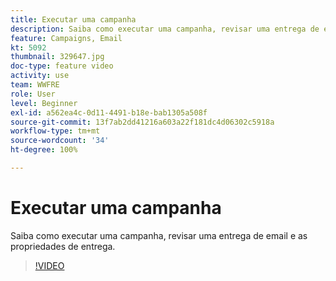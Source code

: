 ```yaml
---
title: Executar uma campanha
description: Saiba como executar uma campanha, revisar uma entrega de email e as propriedades de entrega.
feature: Campaigns, Email
kt: 5092
thumbnail: 329647.jpg
doc-type: feature video
activity: use
team: WWFRE
role: User
level: Beginner
exl-id: a562ea4c-0d11-4491-b18e-bab1305a508f
source-git-commit: 13f7ab2dd41216a603a22f181dc4d06302c5918a
workflow-type: tm+mt
source-wordcount: '34'
ht-degree: 100%

---
```


# Executar uma campanha

Saiba como executar uma campanha, revisar uma entrega de email e as propriedades de entrega.

>[!VIDEO](https://video.tv.adobe.com/v/329647?quality=12&learn=on)
